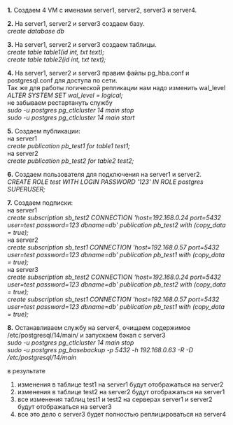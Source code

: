 **1.** Создаем 4 VM с именами server1, server2, server3 и server4.  

**2.** На server1, server2 и server3 создаем базу.  
*create database db*

**3.** На server1, server2 и server3 создаем таблицы.  
*create table table1(id int, txt text);  
create table table2(id int, txt text);*

**4.** На server1, server2 и server3 правим файлы pg_hba.conf и postgresql.conf для доступа по сети.  
Так же для работы логической репликации нам надо изменить wal_level  
*ALTER SYSTEM SET wal_level = logical;*  
не забываем рестартануть службу  
*sudo -u postgres pg_ctlcluster 14 main stop  
sudo -u postgres pg_ctlcluster 14 main start*

**5.** Создаем публикации:  
на server1  
*create publication pb_test1 for table1 test1;*  
на server2  
*create publication pb_test2 for table2 test2;*  

**6.** Создаем пользователя для подключения на server1 и server2.    
*CREATE ROLE test WITH LOGIN PASSWORD '123' IN ROLE postgres SUPERUSER;*

**7.** Создаем подписки:  
на server1  
*create subscription sb_test2 CONNECTION 'host=192.168.0.24 port=5432 user=test password=123 dbname=db' publication pb_test2 with (copy_data = true);*  
на server2  
*create subscription sb_test1 CONNECTION 'host=192.168.0.57 port=5432 user=test password=123 dbname=db' publication pb_test1 with (copy_data = true);*  
на server3  
*create subscription sb_test2 CONNECTION 'host=192.168.0.24 port=5432 user=test password=123 dbname=db' publication pb_test2 with (copy_data = true);*  
*create subscription sb_test1 CONNECTION 'host=192.168.0.57 port=5432 user=test password=123 dbname=db' publication pb_test1 with (copy_data = true);*

**8.** Останавливаем службу на server4, очищаем содержимое /etc/postgresql/14/main/ и запускаем бэкап с server3  
*sudo -u postgres pg_ctlcluster 14 main stop  
sudo -u postgres pg_basebackup -p 5432 -h 192.168.0.63 -R -D /etc/postgresql/14/main*

в результате  
1) изменения в таблице test1 на server1 будут отображаться на server2  
2) изменения в таблице test2 на server2 будут отображаться на server1  
3) все изменения таблиц test1 и test2 на серверах server1 и server2 будут отображаться на server3  
4) все это дело с server3 будет полностью реплицироваться на server4  
